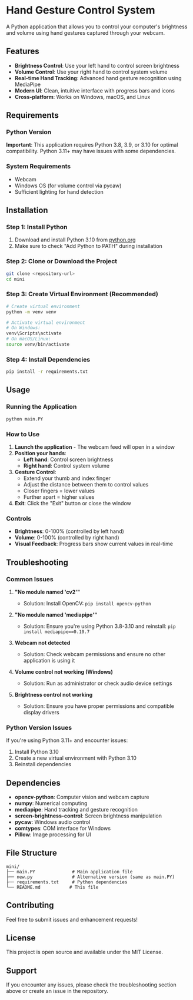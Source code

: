 # Hand Gesture Control System

A Python application that allows you to control your computer's brightness and volume using hand gestures captured through your webcam.

## Features

- **Brightness Control**: Use your left hand to control screen brightness
- **Volume Control**: Use your right hand to control system volume
- **Real-time Hand Tracking**: Advanced hand gesture recognition using MediaPipe
- **Modern UI**: Clean, intuitive interface with progress bars and icons
- **Cross-platform**: Works on Windows, macOS, and Linux

## Requirements

### Python Version
**Important**: This application requires Python 3.8, 3.9, or 3.10 for optimal compatibility. Python 3.11+ may have issues with some dependencies.

### System Requirements
- Webcam
- Windows OS (for volume control via pycaw)
- Sufficient lighting for hand detection

## Installation

### Step 1: Install Python
1. Download and install Python 3.10 from [python.org](https://www.python.org/downloads/)
2. Make sure to check "Add Python to PATH" during installation

### Step 2: Clone or Download the Project
```bash
git clone <repository-url>
cd mini
```

### Step 3: Create Virtual Environment (Recommended)
```bash
# Create virtual environment
python -m venv venv

# Activate virtual environment
# On Windows:
venv\Scripts\activate
# On macOS/Linux:
source venv/bin/activate
```

### Step 4: Install Dependencies
```bash
pip install -r requirements.txt
```

## Usage

### Running the Application
```bash
python main.PY
```

### How to Use
1. **Launch the application** - The webcam feed will open in a window
2. **Position your hands**:
   - **Left hand**: Control screen brightness
   - **Right hand**: Control system volume
3. **Gesture Control**:
   - Extend your thumb and index finger
   - Adjust the distance between them to control values
   - Closer fingers = lower values
   - Further apart = higher values
4. **Exit**: Click the "Exit" button or close the window

### Controls
- **Brightness**: 0-100% (controlled by left hand)
- **Volume**: 0-100% (controlled by right hand)
- **Visual Feedback**: Progress bars show current values in real-time

## Troubleshooting

### Common Issues

1. **"No module named 'cv2'"**
   - Solution: Install OpenCV: `pip install opencv-python`

2. **"No module named 'mediapipe'"**
   - Solution: Ensure you're using Python 3.8-3.10 and reinstall: `pip install mediapipe==0.10.7`

3. **Webcam not detected**
   - Solution: Check webcam permissions and ensure no other application is using it

4. **Volume control not working (Windows)**
   - Solution: Run as administrator or check audio device settings

5. **Brightness control not working**
   - Solution: Ensure you have proper permissions and compatible display drivers

### Python Version Issues
If you're using Python 3.11+ and encounter issues:
1. Install Python 3.10
2. Create a new virtual environment with Python 3.10
3. Reinstall dependencies

## Dependencies

- **opencv-python**: Computer vision and webcam capture
- **numpy**: Numerical computing
- **mediapipe**: Hand tracking and gesture recognition
- **screen-brightness-control**: Screen brightness manipulation
- **pycaw**: Windows audio control
- **comtypes**: COM interface for Windows
- **Pillow**: Image processing for UI

## File Structure

```
mini/
├── main.PY              # Main application file
├── new.py               # Alternative version (same as main.PY)
├── requirements.txt     # Python dependencies
└── README.md           # This file
```

## Contributing

Feel free to submit issues and enhancement requests!

## License

This project is open source and available under the MIT License.

## Support

If you encounter any issues, please check the troubleshooting section above or create an issue in the repository. 